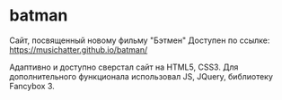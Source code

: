 # batman
Сайт, посвященный новому фильму "Бэтмен"
Доступен по ссылке: https://musichatter.github.io/batman/

Адаптивно и доступно сверстал сайт на HTML5, CSS3.
Для дополнительного функционала использовал JS, JQuery, библиотеку Fancybox 3.
